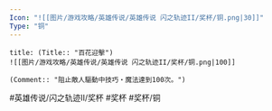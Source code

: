 ```yaml
---
Icon: "![[图片/游戏攻略/英雄传说/英雄传说 闪之轨迹II/奖杯/铜.png|30]]"
Type: "铜"
---
```

```ad-ed-sen-2-bronze
title: (Title:: "百花迎擊")
![[图片/游戏攻略/英雄传说/英雄传说 闪之轨迹II/奖杯/铜.png|100]]

(Comment:: "阻止敵人驅動中技巧・魔法達到100次。")
```

#英雄传说/闪之轨迹II/奖杯  #奖杯 #奖杯/铜